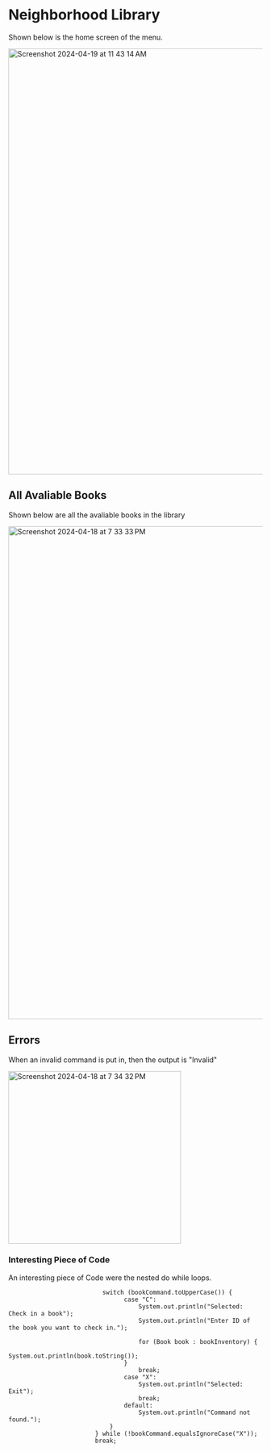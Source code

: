 # Neighborhood Library

Shown below is the home screen of the menu. 

<img width="844" alt="Screenshot 2024-04-19 at 11 43 14 AM" src="https://github.com/hibbaafzal/WorkshopTwo_NeighborhoodLibrary/assets/166542360/26020c58-6b9e-4a14-8294-b6b5b1cd6f4e">

## All Avaliable Books
Shown below are all the avaliable books in the library

<img width="977" alt="Screenshot 2024-04-18 at 7 33 33 PM" src="https://github.com/hibbaafzal/WorkshopTwo_NeighborhoodLibrary/assets/166542360/58c86de0-0ce0-433b-85dd-c5f080266c66">

## Errors

When an invalid command is put in, then the output is "Invalid"

<img width="342" alt="Screenshot 2024-04-18 at 7 34 32 PM" src="https://github.com/hibbaafzal/WorkshopTwo_NeighborhoodLibrary/assets/166542360/768c1016-957d-48f9-9c92-beb31c280517">


### Interesting Piece of Code

An interesting piece of Code were the nested do while loops. 

                              switch (bookCommand.toUpperCase()) {
                                    case "C":
                                        System.out.println("Selected: Check in a book");
                                        System.out.println("Enter ID of the book you want to check in.");

                                        for (Book book : bookInventory) {
                                        System.out.println(book.toString());
                                    }
                                        break;
                                    case "X":
                                        System.out.println("Selected: Exit");
                                        break;
                                    default:
                                        System.out.println("Command not found.");
                                }
                            } while (!bookCommand.equalsIgnoreCase("X"));
                            break;

